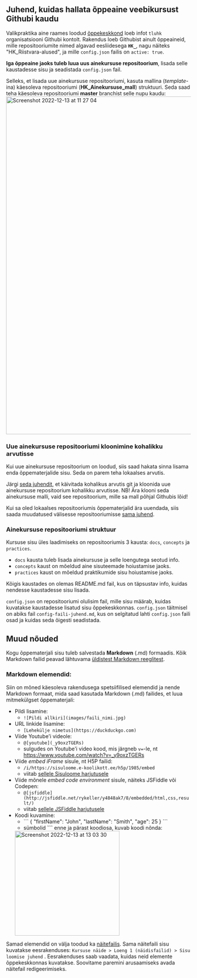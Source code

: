 ## Juhend, kuidas hallata õppeaine veebikursust Githubi kaudu

Valikpraktika aine raames loodud [õppekeskkond](https://github.com/tluhk/rif20-valikpraktika-1) loeb infot `tluhk` organisatsiooni Githubi kontolt. Rakendus loeb Githubist ainult õppeaineid, mille repositooriumite nimed algavad eesliidesega **`HK_`**, nagu näiteks "HK_Riistvara-alused", ja mille `config.json` failis on `active: true`.

**Iga õppeaine jaoks tuleb luua uus ainekursuse repositoorium**, lisada selle kaustadesse sisu ja seadistada `config.json` fail. <br />

Selleks, et lisada uue ainekursuse repositooriumi, kasuta mallina (_template_-ina) käesoleva repositooriumi (**HK_Ainekursuse_mall**) struktuuri. Seda saad teha käesoleva repositooriumi **master** branchist selle nupu kaudu: 
<img width="919" alt="Screenshot 2022-12-13 at 11 27 04" src="https://user-images.githubusercontent.com/62253084/207279361-51b2979b-7c1f-48de-9d13-544030d05161.png">

### Uue ainekursuse repositooriumi kloonimine kohalikku arvutisse

Kui uue ainekursuse repositoorium on loodud, siis saad hakata sinna lisama enda õppematerjalide sisu. Seda on parem teha lokaalses arvutis.

Järgi [seda juhendit](https://kbroman.org/github_tutorial/pages/init.html), et käivitada kohalikus arvutis git ja kloonida uue ainekursuse repositoorium kohalikku arvutisse. NB! Ära klooni seda ainekursuse malli, vaid see repositoorium, mille sa mall põhjal Githubis lõid!

Kui sa oled lokaalses repositooriumis õppematerjalid ära uuendada, siis saada muudatused välisesse repositooriumisse [sama juhend](https://kbroman.org/github_tutorial/pages/init.html).

### Ainekursuse repositooriumi struktuur

Kursuse sisu üles laadimiseks on repositooriumis 3 kausta: `docs`, `concepts` ja `practices`. <br />
- `docs` kausta tuleb lisada ainekursuse ja selle loengutega seotud info. <br />
- `concepts` kaust on mõeldud aine sisuteemade hoiustamise jaoks. <br />
- `practices` kaust on mõeldud praktikumide sisu hoiustamise jaoks.<br />

Kõigis kaustades on olemas README.md fail, kus on täpsustav info, kuidas nendesse kaustadesse sisu lisada. <br />

`config.json` on repositooriumi olulisim fail, mille sisu määrab, kuidas kuvatakse kaustadesse lisatud sisu õppekeskkonnas.
`config.json` täitmisel on abiks fail `config-faili-juhend.md`, kus on selgitatud lahti `config.json` faili osad ja kuidas seda õigesti seadistada.

## Muud nõuded

Kogu õppematerjali sisu tuleb salvestada **Markdown** (.md) formaadis. Kõik Markdown failid peavad lähtuvama [üldistest Markdown reeglitest](https://www.markdownguide.org/basic-syntax/).

### Markdown elemendid:

Siin on mõned käesoleva rakendusega spetsiifilised elemendid ja nende Markdown formaat, mida saad kasutada Markdown (.md) failides, et luua mitmekülgset õppematerjali:
- Pildi lisamine:
    - `![Pildi allkiri](images/faili_nimi.jpg)` <br />
- URL linkide lisamine:
    - `[Lehekülje nimetus](https://duckduckgo.com)`
- Viide Youtube'i videole:
    - `@[youtube](_y9oxzTGERs)`
    - sulgudes on Youtube'i video kood, mis järgneb `v=`-le, nt https://www.youtube.com/watch?v=_y9oxzTGERs
- Viide _embed iFrame_ sisule, nt H5P failid:
    - `/i/https://sisuloome.e-koolikott.ee/h5p/1985/embed`
    - viitab [sellele Sisuloome harjutusele](https://sisuloome.e-koolikott.ee/h5p/1985/embed)
- Viide mõnele _embed code environment_ sisule, näiteks JSFiddle või Codepen:
    - `@[jsfiddle](http://jsfiddle.net/rykeller/y4848ak7/8/embedded/html,css,result/)`
    - viitab [sellele JSFiddle harjutusele](http://jsfiddle.net/rykeller/y4848ak7/8/embedded/html,css,result/)
- Koodi kuvamine: 
    - \``` {
  "firstName": "John",
  "lastName": "Smith",
  "age": 25
} \```
    - sümbolid **```** enne ja pärast koodiosa, kuvab koodi nõnda: 
    <img width="285" alt="Screenshot 2022-12-13 at 13 03 30" src="https://user-images.githubusercontent.com/62253084/207300996-967e45ef-1b2e-45c5-9ef9-e1d78c7f2e5e.png">

Samad elemendid on välja toodud ka [näitefailis](https://github.com/tluhk/HK_Programmeerimine-II/blob/master/concepts/sisu-loomise-juhend/about.md). Sama näitefaili sisu kuvatakse eesrakenduses: `Kursuse näide > Loeng 1 (näidisfailid) > Sisu loomise juhend` . Eesrakenduses saab vaadata, kuidas neid elemente õppekeskkonnas kuvatakse.
Soovitame paremini arusaamiseks avada näitefail redigeerimiseks.


